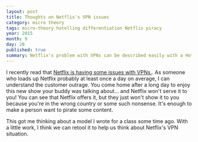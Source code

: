 ```yaml
---
layout: post
title: Thoughts on Netflix's VPN issues
category: micro theory
tags: micro-theory hotelling differentiation Netflix piracy
year: 2015
month: 9
day: 28
published: true
summary: Netflix's problem with VPNs can be described easily with a Hotelling model
---
```


I recently read that [Netflix is having some issues with VPNs.](http://www.wired.com/2016/03/netflix-discontent-blocked-vpns-boiling/). As someone who loads up Netflix probably at least once a day on average, I can understand the customer outrage. You come home after a long day to enjoy this new show your buddy was talking about... and Netflix won't serve it to you! You can see that Netflix offers it, but they just won't show it to you because you're in the wrong country or some such nonsense. It's enough to make a person want to pirate some content.

This got me thinking about a model I wrote for a class some time ago. With a little work, I think we can retool it to help us think about Netflix's VPN situation.